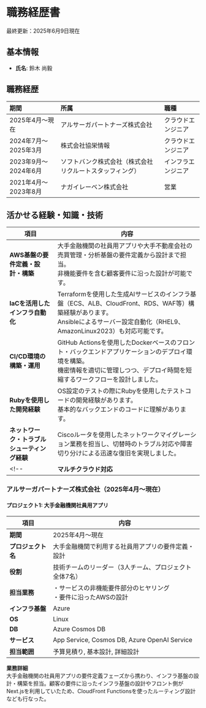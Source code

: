 # 職務経歴書

最終更新：2025年6月9日現在

## 基本情報
- **氏名**: 鈴木 尚毅

## 職務経歴

| 期間 | 所属 | 職種 |
|:-----------|:------------|:------------|
| 2025年4月～現在 | アルサーガパートナーズ株式会社 | クラウドエンジニア |
| 2024年7月～2025年3月 | 株式会社協栄情報 | クラウドエンジニア |
| 2023年9月～2024年6月 | ソフトバンク株式会社（株式会社リクルートスタッフィング） | インフラエンジニア |
| 2021年4月～2023年8月 | ナガイレーベン株式会社 | 営業 |

## 活かせる経験・知識・技術

| 項目 | 内容 |
|------|------|
| **AWS基盤の要件定義・設計・構築** | 大手金融機関の社員用アプリや大手不動産会社の売買管理・分析基盤の要件定義から設計まで担当。<br>非機能要件を含む顧客要件に沿った設計が可能です。 |
| **IaCを活用したインフラ自動化** | Terraformを使用した生成AIサービスのインフラ基盤（ECS、ALB、CloudFront、RDS、WAF等）構築経験があります。<br>Ansibleによるサーバー設定自動化（RHEL9、AmazonLinux2023）も対応可能です。 |
| **CI/CD環境の構築・運用** | GitHub Actionsを使用したDockerベースのフロント・バックエンドアプリケーションのデプロイ環境を構築。<br>機密情報を適切に管理しつつ、デプロイ時間を短縮するワークフローを設計しました。 |
| **Rubyを使用した開発経験** | OS設定のテストの際にRubyを使用したテストコードの開発経験があります。<br>基本的なバックエンドのコードに理解があります。 |
| **ネットワーク・トラブルシューティング経験** | Ciscoルータを使用したネットワークマイグレーション業務を担当し、切替時のトラブル対応や障害切り分けによる迅速な復旧を実現しました。 |
<!-- | **マルチクラウド対応** | AWS中心の経験に加え、GCPやAzureでのインフラ構築経験があり、マルチクラウド環境での設計・構築に対応可能です。 | -->


### アルサーガパートナーズ株式会社（2025年4月～現在）

#### プロジェクト1: 大手金融機関社員用アプリ

| 項目 | 内容 |
|------|------|
| **期間** | 2025年4月〜現在 |
| **プロジェクト名** | 大手金融機関で利用する社員用アプリの要件定義・設計 |
| **役割** | 技術チームのリーダー（3人チーム、プロジェクト全体7名） |
| **担当業務** | ・サービスの非機能要件部分のヒヤリング<br>・要件に沿ったAWSの設計 |
| **インフラ基盤** | Azure |
| **OS** | Linux |
| **DB** | Azure Cosmos DB |
| **サービス** | App Service, Cosmos DB, Azure OpenAI Service |
| **担当範囲** | 予算見積り, 基本設計, 詳細設計 |

**業務詳細**  
大手金融機関の社員用アプリの要件定義フェーズから携わり、インフラ基盤の設計・構築を担当。顧客の要件に沿ったインフラ基盤の設計やフロント側がNext.jsを利用していたため、CloudFront Functionsを使ったルーティング設計なども行なった。